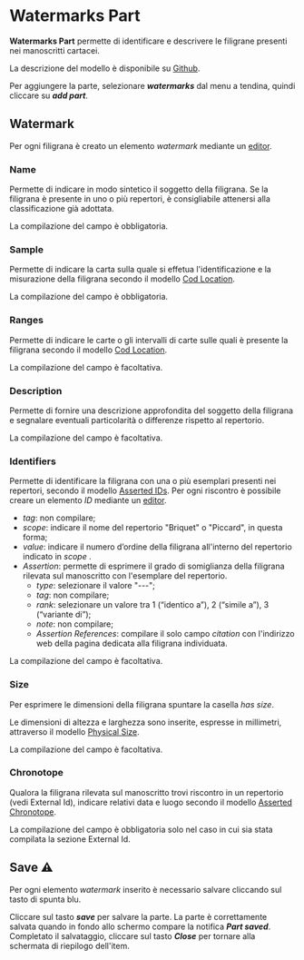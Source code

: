 # Watermarks Part
**Watermarks Part** permette di identificare e descrivere le filigrane presenti nei manoscritti cartacei.

La descrizione del modello è disponibile su [Github](https://github.com/vedph/cadmus-codicology#codwatermarkspart).

Per aggiungere la parte, selezionare **_watermarks_** dal menu a tendina, quindi cliccare su **_add part_**.  

## Watermark
Per ogni filigrana è creato un elemento _watermark_ mediante un [editor](Editor_Brick.md).

### Name
Permette di indicare in modo sintetico il soggetto della filigrana. Se la filigrana è presente in uno o più repertori, è consigliabile attenersi alla classificazione già adottata.

La compilazione del campo è obbligatoria.

### Sample
Permette di indicare la carta sulla quale si effetua l'identificazione e la misurazione della filigrana secondo il modello [Cod Location](Cod_Location_Brick.md).

La compilazione del campo è obbligatoria.

### Ranges
Permette di indicare le carte o gli intervalli di carte sulle quali è presente la filigrana secondo il modello [Cod Location](Cod_Location_Brick.md).

La compilazione del campo è facoltativa.

### Description
Permette di fornire una descrizione approfondita del soggetto della filigrana e segnalare eventuali particolarità o differenze rispetto al repertorio.

La compilazione del campo è facoltativa.

### Identifiers
Permette di identificare la filigrana con una o più esemplari presenti nei repertori, secondo il modello [Asserted IDs](Asserted_Ids_Brick.md).
Per ogni riscontro è possibile creare un elemento _ID_ mediante un [editor](Editor_Brick.md).

* _tag_: non compilare;  
* _scope_: indicare il nome del repertorio "Briquet" o "Piccard", in questa forma;  
* _value_: indicare il numero d’ordine della filigrana all'interno del repertorio indicato in _scope_ .
* _Assertion_: permette di esprimere il grado di somiglianza della filigrana rilevata sul manoscritto con l'esemplare del repertorio.
  * _type_: selezionare il valore "---";  
  * _tag_: non compilare;  
  * _rank_: selezionare un valore tra 1 (“identico a”), 2 (“simile a”), 3 (“variante di”);
  * _note_: non compilare;
  * _Assertion References_: compilare il solo campo _citation_ con l'indirizzo web della pagina dedicata alla filigrana individuata.

La compilazione del campo è facoltativa.

### Size
Per esprimere le dimensioni della filigrana spuntare la casella _has size_.

Le dimensioni di altezza e larghezza sono inserite, espresse in millimetri, attraverso il modello [Physical Size](Physical_Size_Brick.md).

La compilazione del campo è facoltativa.

### Chronotope 
Qualora la filigrana rilevata sul manoscritto trovi riscontro in un repertorio (vedi External Id), indicare relativi data e luogo secondo il modello [Asserted Chronotope](Asserted_Chronotope_Brick.md).

La compilazione del campo è obbligatoria solo nel caso in cui sia stata compilata la sezione External Id.

## Save ⚠️ 

Per ogni elemento _watermark_ inserito è necessario salvare cliccando sul tasto di spunta blu.

Cliccare sul tasto **_save_** per salvare la parte.
La parte è correttamente salvata quando in fondo allo schermo compare la notifica **_Part saved_**.  
Completato il salvataggio, cliccare sul tasto **_Close_** per tornare alla schermata di riepilogo dell'item.
